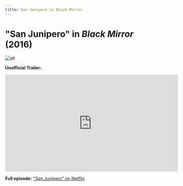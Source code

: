 ```yaml
---
title: San Junipero in Black Mirror
---
```

# "San Junipero" in *Black Mirror* (2016)

![alt](https://cdn.theatlantic.com/thumbor/pj44YPs3ps7xZMgMmjFu7m64y50=/0x228:5760x3468/720x405/media/img/mt/2016/10/BlackMirror_EP1_san_junipero_0282r/original.jpg)

**Unofficial Trailer:**

<iframe width="560" height="315" src="https://www.youtube.com/embed/ZrQjjYncvDg" frameborder="0" allow="accelerometer; autoplay; clipboard-write; encrypted-media; gyroscope; picture-in-picture" allowfullscreen></iframe>

**Full episode:** ["San Junipero" on Netflix](https://www.netflix.com/watch/80104625?trackId=13752289&tctx=0%2C0%2Ceec351eaa2a1c20b38706f7734cfd84eb167f32a%3A51ebef661f29ea4f7f18068b628180b73556d9d6%2Ceec351eaa2a1c20b38706f7734cfd84eb167f32a%3A51ebef661f29ea4f7f18068b628180b73556d9d6%2Cunknown%2C)  
